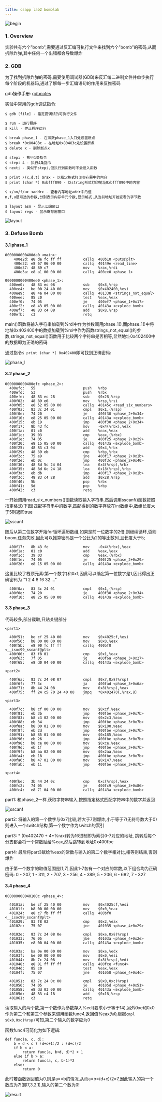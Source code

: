 ```yaml
---
title: csapp lab2 bomblab
---
```


![begin](begin.jpg)

### 1. Overview

实验共有六个"bomb",需要通过反汇编可执行文件来找到六个"bomb"的密码,从而拆除炸弹,其中任何一个出错都会导致爆炸

### 2. GDB

为了找到拆除炸弹的密码,需要使用调试器(GDB)来反汇编二进制文件并单步执行每个阶段的机器码,通过了解每一步汇编语句的作用来反推密码

gdb操作手册: [gdbnotes](http://csapp.cs.cmu.edu/2e/docs/gdbnotes-x86-64.pdf)

实验中常用的gdb调试指令:
```
$ gdb [file] - 指定要调试的可执行文件

$ run - 运行程序
$ kill - 停止程序运行

$ break phase_1 - 在函数phase_1入口处设置断点
$ break *0x80483c - 在地址0x80483c处设置断点
$ delete x - 删除断点x

$ stepi - 执行1条指令
$ stepi 4 - 执行4条指令
$ nexti - 类似于stepi,但执行到函数时不会进入函数

$ print /(x,d,t) $rax - 以指定格式打印寄存器中的内容
$ print (char *) 0xbfff890 - 以string形式打印地址0xbfff890中的内容

$ x/<n/f/u> <addr> - 查看内存地址addr中的值
n,f,u是可选的参数,分别表示内存单元个数,显示格式,从当前地址开始查看的字节数

$ layout asm - 显示汇编窗口
$ layout regs - 显示寄存器窗口
```

![layout](layout.png)

### 3. Defuse Bomb

#### 3.1 phase_1

```
0000000000400da0 <main>:
    400e2d:	e8 de fc ff ff       	callq  400b10 <puts@plt>
    400e32:	e8 67 06 00 00       	callq  40149e <read_line>
    400e37:	48 89 c7             	mov    %rax,%rdi
    400e3a:	e8 a1 00 00 00       	callq  400ee0 <phase_1>

0000000000400ee0 <phase_1>:
  400ee0:	48 83 ec 08          	sub    $0x8,%rsp
  400ee4:	be 00 24 40 00       	mov    $0x402400,%esi
  400ee9:	e8 4a 04 00 00       	callq  401338 <strings_not_equal>
  400eee:	85 c0                	test   %eax,%eax
  400ef0:	74 05                	je     400ef7 <phase_1+0x17>
  400ef2:	e8 43 05 00 00       	callq  40143a <explode_bomb>
  400ef7:	48 83 c4 08          	add    $0x8,%rsp
  400efb:	c3                   	retq   
```

main()函数将输入字符串加载到%rdi中作为参数调用phase_1(),而phase_1()中将地址0x402400中的数据加载到%rsi中作为函数strings_not_equal()的参数,strings_not_equal()函数用于比较两个字符串是否相等,显然地址0x402400中的数据即为正确的密码

通过指令`$ print (char *) 0x402400`即可找到正确密码:

![phase_1](phase1.png)

#### 3.2 phase_2

```
0000000000400efc <phase_2>:
  400efc:	55                   	push   %rbp
  400efd:	53                   	push   %rbx
  400efe:	48 83 ec 28          	sub    $0x28,%rsp
  400f02:	48 89 e6             	mov    %rsp,%rsi
  400f05:	e8 52 05 00 00       	callq  40145c <read_six_numbers>
  400f0a:	83 3c 24 01          	cmpl   $0x1,(%rsp)
  400f0e:	74 20                	je     400f30 <phase_2+0x34>
  400f10:	e8 25 05 00 00       	callq  40143a <explode_bomb>
  400f15:	eb 19                	jmp    400f30 <phase_2+0x34>
  400f17:	8b 43 fc             	mov    -0x4(%rbx),%eax
  400f1a:	01 c0                	add    %eax,%eax
  400f1c:	39 03                	cmp    %eax,(%rbx)
  400f1e:	74 05                	je     400f25 <phase_2+0x29>
  400f20:	e8 15 05 00 00       	callq  40143a <explode_bomb>
  400f25:	48 83 c3 04          	add    $0x4,%rbx
  400f29:	48 39 eb             	cmp    %rbp,%rbx
  400f2c:	75 e9                	jne    400f17 <phase_2+0x1b>
  400f2e:	eb 0c                	jmp    400f3c <phase_2+0x40>
  400f30:	48 8d 5c 24 04       	lea    0x4(%rsp),%rbx
  400f35:	48 8d 6c 24 18       	lea    0x18(%rsp),%rbp
  400f3a:	eb db                	jmp    400f17 <phase_2+0x1b>
  400f3c:	48 83 c4 28          	add    $0x28,%rsp
  400f40:	5b                   	pop    %rbx
  400f41:	5d                   	pop    %rbp
  400f42:	c3                   	retq
```

一开始调用read_six_numbers()函数读取输入字符串,然后调用sscanf()函数按照指定格式(下图)匹配字符串中的数字,匹配得到的数字存放在int数组中,数组长度大于5则返回true

![sscanf](sscanf1.png)

随后从第二位数字开始for循环遍历数组,如果是前一位数字的2倍,则继续循环,否则boom,任务失败,因此可以推算密码是一个公比为2的等比数列,且长度大于5;

```
  400f17:	8b 43 fc             	mov    -0x4(%rbx),%eax
  400f1a:	01 c0                	add    %eax,%eax 
  400f1c:	39 03                	cmp    %eax,(%rbx)
  400f1e:	74 05                	je     400f25 <phase_2+0x29>
  400f20:	e8 15 05 00 00       	callq  40143a <explode_bomb>
```

这里比较了栈顶元素(第一个数字)和0x1,因此可以确定第一位数字是1,因此得出正确密码为 "1 2 4 8 16 32 ..."

```
  400f0a:	83 3c 24 01          	cmpl   $0x1,(%rsp)
  400f0e:	74 20                	je     400f30 <phase_2+0x34>
  400f10:	e8 25 05 00 00       	callq  40143a <explode_bomb>
```

#### 3.3 phase_3


代码较多,部分截取,只贴关键部分

```
<part1>

  400f51:	be cf 25 40 00       	mov    $0x4025cf,%esi
  400f56:	b8 00 00 00 00       	mov    $0x0,%eax
  400f5b:	e8 90 fc ff ff       	callq  400bf0 <__isoc99_sscanf@plt>
  400f60:	83 f8 01             	cmp    $0x1,%eax
  400f63:	7f 05                	jg     400f6a <phase_3+0x27>
  400f65:	e8 d0 04 00 00       	callq  40143a <explode_bomb>

<part2>

  400f6a:	83 7c 24 08 07       	cmpl   $0x7,0x8(%rsp)
  400f6f:	77 3c                	ja     400fad <phase_3+0x6a>
  400f71:	8b 44 24 08          	mov    0x8(%rsp),%eax
  400f75:	ff 24 c5 70 24 40 00 	jmpq   *0x402470(,%rax,8)

<part3>

  400f7c:	b8 cf 00 00 00       	mov    $0xcf,%eax
  400f81:	eb 3b                	jmp    400fbe <phase_3+0x7b>
  400f83:	b8 c3 02 00 00       	mov    $0x2c3,%eax
  400f88:	eb 34                	jmp    400fbe <phase_3+0x7b>
  400f8a:	b8 00 01 00 00       	mov    $0x100,%eax
  400f8f:	eb 2d                	jmp    400fbe <phase_3+0x7b>
  400f91:	b8 85 01 00 00       	mov    $0x185,%eax
  400f96:	eb 26                	jmp    400fbe <phase_3+0x7b>
  400f98:	b8 ce 00 00 00       	mov    $0xce,%eax
  400f9d:	eb 1f                	jmp    400fbe <phase_3+0x7b>
  400f9f:	b8 aa 02 00 00       	mov    $0x2aa,%eax
  400fa4:	eb 18                	jmp    400fbe <phase_3+0x7b>
  400fa6:	b8 47 01 00 00       	mov    $0x147,%eax
  400fab:	eb 11                	jmp    400fbe <phase_3+0x7b>

<part4>

  400fbe:	3b 44 24 0c          	cmp    0xc(%rsp),%eax
  400fc2:	74 05                	je     400fc9 <phase_3+0x86>
  400fc4:	e8 71 04 00 00       	callq  40143a <explode_bomb>
```

part1: 和phase_2一样,获取字符串输入,按照指定格式匹配字符串中的数字并返回

![sscanf](sscanf2.png)

part2: 将输入的第一个数字与0x7比较,若大于7则爆炸,小于等于7(无符号数大于0)则进入一个switch结构,第一个数字作为switch的索引

part3: * (0x402470 + 4*%rax)转为16进制即为索引0-7对应的地址, 跳转后每个分支都会将一个常数赋给%eax,然后跳转到地址0x400fbe

part4: 最后将part3赋给%eax的常数与输入的第二个数字相对比,相等则结束,否则爆炸

由于第一个数字的取值范围是[1,7],因此1-7各有一个对应的常数,以下组合均为正确密码:
0 - 207, 1 - 311, 2 - 707, 3 - 256, 4 - 389, 5 - 206, 6 - 682, 7 - 327

#### 3.4 phase_4

```
000000000040100c <phase_4>:

  40101a:	be cf 25 40 00       	mov    $0x4025cf,%esi
  40101f:	b8 00 00 00 00       	mov    $0x0,%eax
  401024:	e8 c7 fb ff ff       	callq  400bf0 <__isoc99_sscanf@plt>
  401029:	83 f8 02             	cmp    $0x2,%eax
  40102c:	75 07                	jne    401035 <phase_4+0x29>

  40102e:	83 7c 24 08 0e       	cmpl   $0xe,0x8(%rsp)
  401033:	76 05                	jbe    40103a <phase_4+0x2e>
  401035:	e8 00 04 00 00       	callq  40143a <explode_bomb>

  40103a:	ba 0e 00 00 00       	mov    $0xe,%edx
  40103f:	be 00 00 00 00       	mov    $0x0,%esi
  401044:	8b 7c 24 08          	mov    0x8(%rsp),%edi
  401048:	e8 81 ff ff ff       	callq  400fce <func4>
  40104d:	85 c0                	test   %eax,%eax
  40104f:	75 07                	jne    401058 <phase_4+0x4c>

  401051:	83 7c 24 0c 00       	cmpl   $0x0,0xc(%rsp)
  401056:	74 05                	je     40105d <phase_4+0x51>
  401058:	e8 dd 03 00 00       	callq  40143a <explode_bomb>
  40105d:	48 83 c4 18          	add    $0x18,%rsp
  401061:	c3                   	retq 
```

读取输入的两个数,第一个数作为参数存入%edi(要求小于等于14),另外0xe和0x0作为第二个和第三个参数来调用函数func4,返回值%eax为0,根据`cmpl $0x0,0xc(%rsp)`可知,第二个输入的数字应为0

函数func4可简化为如下逻辑:

```
def func(a, c, d):
    b = d < c ? (d+c+1)/2 : (d+c)/2
    if b < a:
        return func(a, b+d, d)*2 + 1
    else if b > a:
        return func(a, c, b-1)*2
    else:
        return 0
```

此时若函数返回值为0,则是a==b的情况,从而a=b=(d+c)/2=7,因此输入的第一个数应为7!(即7,3,2,1),输入的第二个数为0!

![result](result.png)
